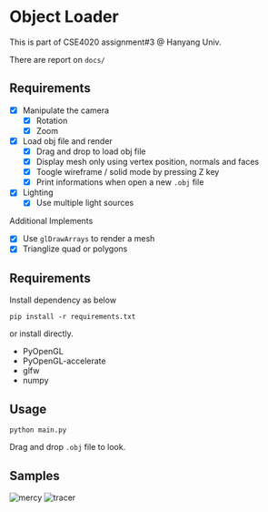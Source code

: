 # Object Loader

This is part of CSE4020 assignment#3 @ Hanyang Univ.

There are report on `docs/`

## Requirements

- [x] Manipulate the camera
    - [x] Rotation
    - [x] Zoom
- [x] Load obj file and render
    - [x] Drag and drop to load obj file
    - [x] Display mesh only using vertex position, normals and faces
    - [x] Toogle wireframe / solid mode by pressing Z key
    - [x] Print informations when open a new `.obj` file
- [x] Lighting
    - [x] Use multiple light sources

Additional Implements

- [x] Use `glDrawArrays` to render a mesh
- [x] Trianglize quad or polygons

## Requirements

Install dependency as below

```
pip install -r requirements.txt
```

or install directly.

- PyOpenGL
- PyOpenGL-accelerate
- glfw
- numpy

## Usage

```
python main.py
```

Drag and drop `.obj` file to look.

## Samples

![mercy](https://github.com/MaybeS/CSE4020/blob/master/assignment3/images/mercy.png?raw=true)
![tracer](https://github.com/MaybeS/CSE4020/blob/master/assignment3/images/tracer.png?raw=true)
